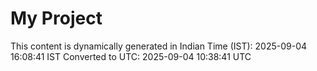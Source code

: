 # My Project

This content is dynamically generated in Indian Time (IST): 2025-09-04 16:08:41 IST
Converted to UTC: 2025-09-04 10:38:41 UTC
